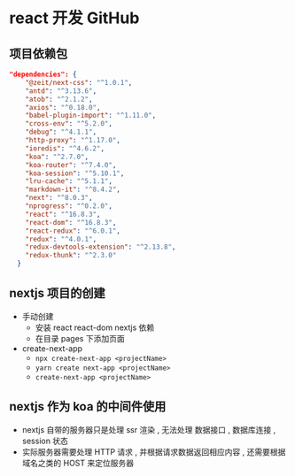 # react 开发 GitHub

## 项目依赖包

```json
"dependencies": {
    "@zeit/next-css": "^1.0.1",
    "antd": "^3.13.6",
    "atob": "^2.1.2",
    "axios": "^0.18.0",
    "babel-plugin-import": "^1.11.0",
    "cross-env": "^5.2.0",
    "debug": "^4.1.1",
    "http-proxy": "^1.17.0",
    "ioredis": "^4.6.2",
    "koa": "^2.7.0",
    "koa-router": "^7.4.0",
    "koa-session": "^5.10.1",
    "lru-cache": "^5.1.1",
    "markdown-it": "^8.4.2",
    "next": "^8.0.3",
    "nprogress": "^0.2.0",
    "react": "^16.8.3",
    "react-dom": "^16.8.3",
    "react-redux": "^6.0.1",
    "redux": "^4.0.1",
    "redux-devtools-extension": "^2.13.8",
    "redux-thunk": "^2.3.0"
  }
```

## nextjs 项目的创建

- 手动创建
  - 安装 react react-dom nextjs 依赖
  - 在目录 pages 下添加页面
- create-next-app
  - `npx create-next-app <projectName>`
  - `yarn create next-app <projectName>`
  - `create-next-app <projectName>`

## nextjs 作为 koa 的中间件使用

- nextjs 自带的服务器只是处理 ssr 渲染 , 无法处理 数据接口 , 数据库连接 , session 状态
- 实际服务器需要处理 HTTP 请求 , 并根据请求数据返回相应内容 , 还需要根据域名之类的 HOST 来定位服务器
